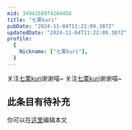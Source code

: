 ```yaml
---
mid: 3494358974204458
title: "七栗kuri"
pubDate: "2024-11-04T11:22:09.307Z"
updatedDate: "2024-11-04T11:22:09.307Z"
profile:
  {
    Nickname: ["七栗kuri"],
  }
---
```


关注[七栗kuri](https://space.bilibili.com/3494358974204458)谢谢喵~ 关注[七栗kuri](https://space.bilibili.com/3494358974204458)谢谢喵~

## 此条目有待补充
你可以在[这里](https://github.com/Yuhanawa/VTuber.ICU-Content/edit/master/v/七栗kuri/index.md)编辑本文
